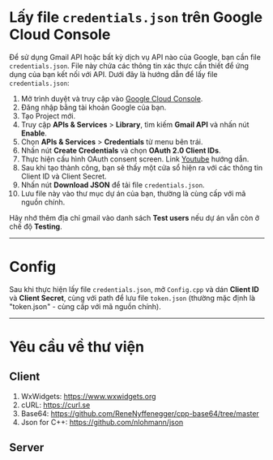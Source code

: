 # Lấy file `credentials.json` trên Google Cloud Console

Để sử dụng Gmail API hoặc bất kỳ dịch vụ API nào của Google, bạn cần file `credentials.json`. File này chứa các thông tin xác thực cần thiết để ứng dụng của bạn kết nối với API. Dưới đây là hướng dẫn để lấy file `credentials.json`:

1. Mở trình duyệt và truy cập vào [Google Cloud Console](https://console.cloud.google.com/).
2. Đăng nhập bằng tài khoản Google của bạn.
3. Tạo Project mới.
4. Truy cập **APIs & Services** > **Library**, tìm kiếm **Gmail API** và nhấn nút **Enable**.
5. Chọn **APIs & Services** > **Credentials** từ menu bên trái.
6. Nhấn nút **Create Credentials** và chọn **OAuth 2.0 Client IDs**.
7. Thực hiện cấu hình OAuth consent screen. Link [Youtube](https://www.youtube.com/watch?v=1Ua0Eplg75M) hướng dẫn. 
8. Sau khi tạo thành công, bạn sẽ thấy một cửa sổ hiện ra với các thông tin Client ID và Client Secret.
9. Nhấn nút **Download JSON** để tải file `credentials.json`.
10. Lưu file này vào thư mục dự án của bạn, thường là cùng cấp với mã nguồn chính.

Hãy nhớ thêm địa chỉ gmail vào danh sách **Test users** nếu dự án vẫn còn ở chế độ **Testing**.

---
# Config

Sau khi thực hiện lấy file `credentials.json`, mở `Config.cpp` và dán **Client ID** và **Client Secret**, cùng với path để lưu file `token.json` (thường mặc định là "token.json" - cùng cấp với mã nguồn chính).

---
# Yêu cầu về thư viện

## Client
1. WxWidgets: https://www.wxwidgets.org
2. cURL: https://curl.se
3. Base64: https://github.com/ReneNyffenegger/cpp-base64/tree/master
4. Json for C++: https://github.com/nlohmann/json

## Server

